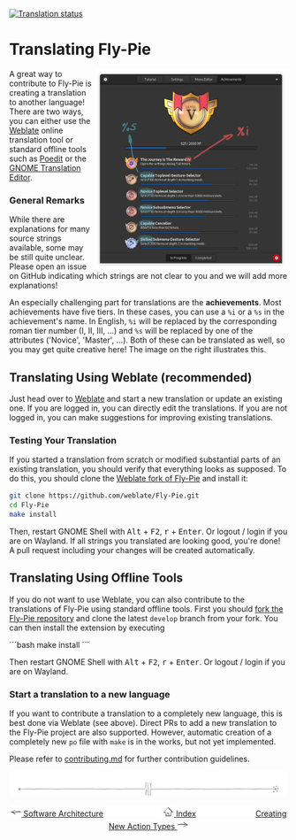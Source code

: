 [![Translation status](https://hosted.weblate.org/widgets/fly-pie/-/horizontal-auto.svg)](https://hosted.weblate.org/engage/fly-pie/)

# Translating Fly-Pie

<img align="right" width="350px" src ="pics/achievements.jpg" />

A great way to contribute to Fly-Pie is creating a translation to another language! There are two ways, you can either use the [Weblate](https://hosted.weblate.org/engage/fly-pie/) online translation tool or standard offline tools such as [Poedit](https://poedit.net/) or the [GNOME Translation Editor](https://wiki.gnome.org/Apps/Gtranslator).

### General Remarks

While there are explanations for many source strings available, some may be still quite unclear.
Please open an issue on GitHub indicating which strings are not clear to you and we will add more explanations!

An especially challenging part for translations are the **achievements**.
Most achievements have five tiers.
In these cases, you can use a `%i` or a `%s` in the achievement's name.
In English, `%i` will be replaced by the corresponding roman tier number (I, II, III, ...) and `%s` will be replaced by one of the attributes ('Novice', 'Master', ...).
Both of these can be translated as well, so you may get quite creative here!
The image on the right illustrates this.

<p style="clear:both"></p>

## Translating Using Weblate (recommended)

Just head over to [Weblate](https://hosted.weblate.org/engage/fly-pie/) and start a new translation or update an existing one.
If you are logged in, you can directly edit the translations.
If you are not logged in, you can make suggestions for improving existing translations.

### Testing Your Translation

If you started a translation from scratch or modified substantial parts of an existing translation, you should verify that everything looks as supposed.
To do this, you should clone the [Weblate fork of Fly-Pie](https://github.com/weblate/Fly-Pie/tree/weblate-fly-pie-core) and install it:

```bash
git clone https://github.com/weblate/Fly-Pie.git
cd Fly-Pie
make install
```

Then, restart GNOME Shell with <kbd>Alt</kbd> + <kbd>F2</kbd>, <kbd>r</kbd> + <kbd>Enter</kbd>.
Or logout / login if you are on Wayland.
If all strings you translated are looking good, you're done!
A pull request including your changes will be created automatically.

## Translating Using Offline Tools

If you do not want to use Weblate, you can also contribute to the translations of Fly-Pie using standard offline tools.
First you should [fork the Fly-Pie repository](https://github.com/schneegans/fly-pie/fork) and clone the latest `develop` branch from your fork.
You can then install the extension by executing

´´´bash
make install
´´´

Then restart GNOME Shell with <kbd>Alt</kbd> + <kbd>F2</kbd>, <kbd>r</kbd> + <kbd>Enter</kbd>.
Or logout / login if you are on Wayland.

### Start a translation to a new language

If you want to contribute a translation to a completely new language, this is best done via Weblate (see above).
Direct PRs to add a new translation to the Fly-Pie project are also supported.
However, automatic creation of a completely new `po` file with `make` is in the works, but not yet implemented.

<!-- Commented out until this works properly

* You can then start your contribution with the following command:

  ```bash
  make po/XX.po   # XX is the language code for the translation
                  # (`de` for German, `it` for Italian etc.)
  ```

* In case you are the first translator to a language, this `make` command will create the `po/XX.po` file for you.
Otherwise, it pulls the latest strings from `po/flypie.pot` and merges them into the existing translation file for your language.

* Now open this file and start translating! We suggest using a tool like
[Poedit](https://poedit.net/) or the [GNOME Translation Editor](https://wiki.gnome.org/Apps/Gtranslator).

* Once you are happy to test your translation, install the extension with your updated translations:

  ```bash
  make install
  ```

  Then, restart GNOME Shell with <kbd>Alt</kbd> + <kbd>F2</kbd>, <kbd>r</kbd> + <kbd>Enter</kbd>.
Or logout / login if you are on Wayland.

* Test if all strings you translated are looking good.
Then, you can add your new `*.po` file with a commit like `:globe_with_meridians: <Add/Update> <Language> translation`
and submit a pull request to the `develop` branch!

**To get started, have a look at the [Pull Request Template](.github/PULL_REQUEST_TEMPLATE/add_or_update_translation.md)**.
It provides a guideline on what to do in order to get your Pull Request accepted.
When creating your pull request, you can simply append a `&template=add_or_update_translation.md`
to the URL to auto-populate the body of your pull request with the template. -->

Please refer to [contributing.md](contributing.md) for further contribution guidelines.



<p align="center"><img src ="pics/hr.svg" /></p>

<p align="center">
  <a href="software-architecture.md"><img src ="pics/left-arrow.png"/> Software Architecture</a>
  <img src="pics/nav-space.svg"/>
  <a href="../README.md#getting-started"><img src ="pics/home.png"/> Index</a>
  <img src="pics/nav-space.svg"/>
  <a href="creating-actions.md">Creating New Action Types <img src ="pics/right-arrow.png"/></a>
</p>
